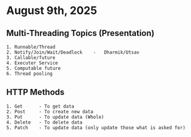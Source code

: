 # August 9th, 2025

## Multi-Threading Topics (Presentation) 
    1. Runnable/Thread
    2. Notify/Join/Wait/Deadlock    -   Dharmik/Utsav
    3. Callable/future
    4. Executer Service
    5. Computable future
    6. Thread pooling


## HTTP Methods
    1. Get      - To get data
    2. Post     - To create new data
    3. Put      - To update data (Whole)
    4. Delete   - To delete data
    5. Patch    - To update data (only update those what is asked for)